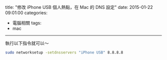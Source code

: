 title: "修改 iPhone USB 個人熱點，在 Mac 的 DNS 設定"
date: 2015-01-22 09:01:00
categories:
- 電腦相關
tags:
- mac
---

執行以下指令就可以～  

```bash
sudo networksetup -setdnsservers "iPhone USB" 8.8.8.8
```

